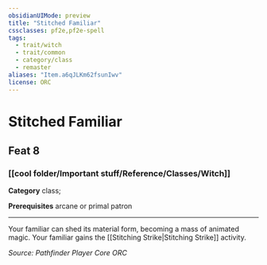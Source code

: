 ```yaml
---
obsidianUIMode: preview
title: "Stitched Familiar"
cssclasses: pf2e,pf2e-spell
tags:
  - trait/witch
  - trait/common
  - category/class
  - remaster
aliases: "Item.a6qJLKm62fsunIwv"
license: ORC
---
```

# Stitched Familiar
## Feat 8
### [[cool folder/Important stuff/Reference/Classes/Witch]]

**Category** class; 



**Prerequisites** arcane or primal patron
* * *
Your familiar can shed its material form, becoming a mass of animated magic. Your familiar gains the [[Stitching Strike|Stitching Strike]] activity.

*Source: Pathfinder Player Core*
*ORC*